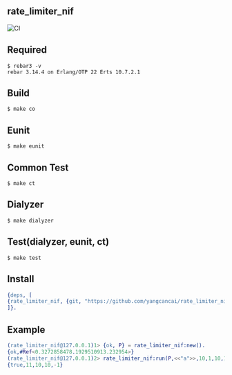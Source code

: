 rate_limiter_nif
----

![CI](https://github.com/yangcancai/rate_limiter_nif/actions/workflows/ci.yml/badge.svg)

Required
-----
	$ rebar3 -v
	rebar 3.14.4 on Erlang/OTP 22 Erts 10.7.2.1

Build
-----

    $ make co

Eunit
-----

    $ make eunit

Common Test
-----

    $ make ct

Dialyzer
----

    $ make dialyzer

Test(dialyzer, eunit, ct)
----

    $ make test

Install
-----
```erlang
{deps, [
{rate_limiter_nif, {git, "https://github.com/yangcancai/rate_limiter_nif.git", {branch, "main"}}}
]}.
```
Example
-----

```erlang
(rate_limiter_nif@127.0.0.1)1> {ok, P} = rate_limiter_nif:new().
{ok,#Ref<0.3272858478.1929510913.232954>}
(rate_limiter_nif@127.0.0.1)2> rate_limiter_nif:run(P,<<"a">>,10,1,10,1).
{true,11,10,10,-1}
```
